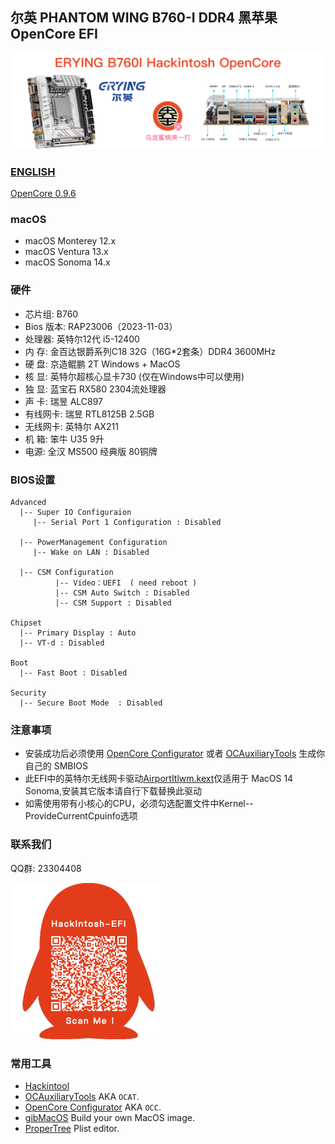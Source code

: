 ## 尔英 PHANTOM WING B760-I DDR4 黑苹果 OpenCore EFI

![image](ScreenShot/ERYINGB760I.png)

### [ENGLISH](https://github.com/hackintosh-club/ERYING-B760I-OpenCore)

[OpenCore 0.9.6](https://github.com/acidanthera/OpenCorePkg)

### macOS

- macOS Monterey 12.x
- macOS Ventura  13.x 
- macOS Sonoma 14.x

### 硬件

- 芯片组: B760
- Bios 版本: RAP23006（2023-11-03）
- 处理器: 英特尔12代 i5-12400
- 内   存: 金百达银爵系列C18  32G（16G*2套条）DDR4 3600MHz
- 硬   盘: 京造鲲鹏 2T Windows + MacOS
- 核   显: 英特尔超核心显卡730 (仅在Windows中可以使用)
- 独   显: 蓝宝石 RX580 2304流处理器
- 声   卡: 瑞昱 ALC897
- 有线网卡: 瑞昱 RTL8125B 2.5GB
- 无线网卡: 英特尔 AX211
- 机   箱: 笨牛 U35 9升
- 电源: 全汉 MS500 经典版 80铜牌

### BIOS设置

```
Advanced
  |-- Super IO Configuraion
     |-- Serial Port 1 Configuration : Disabled
  
  |-- PowerManagement Configuration
     |-- Wake on LAN : Disabled
  
  |-- CSM Configuration
	      |-- Video：UEFI  ( need reboot )
	      |-- CSM Auto Switch : Disabled 
	      |-- CSM Support : Disabled
 
Chipset
  |-- Primary Display : Auto
  |-- VT-d : Disabled

Boot
  |-- Fast Boot : Disabled

Security
  |-- Secure Boot Mode  : Disabled

```

### 注意事项

 - 安装成功后必须使用 [OpenCore Configurator](https://mackie100projects.altervista.org/opencore-configurator/) 或者 [OCAuxiliaryTools](https://github.com/ic005k/OCAuxiliaryTools) 生成你自己的 SMBIOS
 - 此EFI中的英特尔无线网卡驱动[AirportItlwm.kext](https://github.com/OpenIntelWireless/itlwm/releases)仅适用于 MacOS 14 Sonoma,安装其它版本请自行下载替换此驱动
 - 如需使用带有小核心的CPU，必须勾选配置文件中Kernel--ProvideCurrentCpuinfo选项


### 联系我们

QQ群: 23304408

![image](ScreenShot/QRCode.png)



### 常用工具

- [Hackintool](https://github.com/headkaze/Hackintool) 
- [OCAuxiliaryTools](https://github.com/ic005k/OCAuxiliaryTools) AKA `OCAT`.
- [OpenCore Configurator](https://mackie100projects.altervista.org/opencore-configurator/) AKA `OCC`.
- [gibMacOS](https://github.com/corpnewt/gibMacOS) Build your own MacOS image.
- [ProperTree](https://github.com/corpnewt/ProperTree) Plist editor.